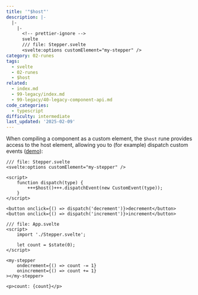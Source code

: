 ```yaml
---
title: '"$host"'
description: |-
  |-
    |-
      <!-- prettier-ignore -->
      svelte
      /// file: Stepper.svelte
      <svelte:options customElement="my-stepper" />
category: 02-runes
tags:
  - svelte
  - 02-runes
  - $host
related:
  - index.md
  - 99-legacy/index.md
  - 99-legacy/40-legacy-component-api.md
code_categories:
  - typescript
difficulty: intermediate
last_updated: '2025-02-09'
---
```


When compiling a component as a custom element, the `$host` rune provides access to the host element, allowing you to (for example) dispatch custom events ([demo](/playground/untitled#H4sIAAAAAAAAE41Ry2rDMBD8FSECtqkTt1fHFpSSL-ix7sFRNkTEXglrnTYY_3uRlDgxTaEHIfYxs7szA9-rBizPPwZOZwM89wmecqxbF70as7InaMjltrWFR3mpkQDJ8pwXVnbKkKiwItUa3RGLVtk7gTHQXRDR2lXda4CY1D0SK9nCUk0QPyfrCovsRoNFe17aQOAwGncgO2gBqRzihJXiQrEs2csYOhQ-7HgKHaLIbpRhhBG-I2eD_8ciM4KnnOCbeE5dD2P6h0Dz0-Yi_arNhPLJXBtSGi2TvSXdbpqwdsXvjuYsC1veabvvUTog2ylrapKH2G2XsMFLS4uDthQnq2t1cwKkGOGLvYU5PvaQxLsxOkPmsm97Io1Mo2yUPF6VnOZFkw1RMoopKLKAE_9gmGxyDFMwMcwN-Bx_ABXQWmOtAgAA)):

<!-- prettier-ignore -->
```svelte
/// file: Stepper.svelte
<svelte:options customElement="my-stepper" />

<script>
	function dispatch(type) {
		+++$host()+++.dispatchEvent(new CustomEvent(type));
	}
</script>

<button onclick={() => dispatch('decrement')}>decrement</button>
<button onclick={() => dispatch('increment')}>increment</button>
```

<!-- prettier-ignore -->
```svelte
/// file: App.svelte
<script>
	import './Stepper.svelte';

	let count = $state(0);
</script>

<my-stepper
	ondecrement={() => count -= 1}
	onincrement={() => count += 1}
></my-stepper>

<p>count: {count}</p>
```

